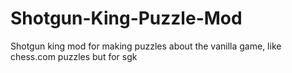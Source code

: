 # Shotgun-King-Puzzle-Mod
Shotgun king mod for making puzzles about the vanilla game, like chess.com puzzles but for sgk
